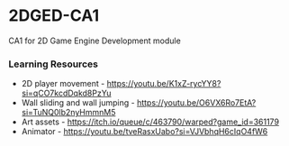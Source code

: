# 2DGED-CA1
CA1 for 2D Game Engine Development module

### Learning Resources
* 2D player movement - https://youtu.be/K1xZ-rycYY8?si=qCO7kcdDqkd8PzYu
* Wall sliding and wall jumping - https://youtu.be/O6VX6Ro7EtA?si=TuNQ0lb2nyHmmnM5
* Art assets - https://itch.io/queue/c/463790/warped?game_id=361179 
* Animator - https://youtu.be/tveRasxUabo?si=VJVbhqH6cIqO4fW6
